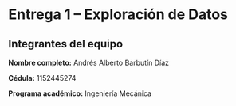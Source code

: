 # Entrega 1 – Exploración de Datos

## Integrantes del equipo

**Nombre completo:** Andrés Alberto Barbutín Díaz  

**Cédula:** 1152445274

**Programa académico:** Ingeniería Mecánica
